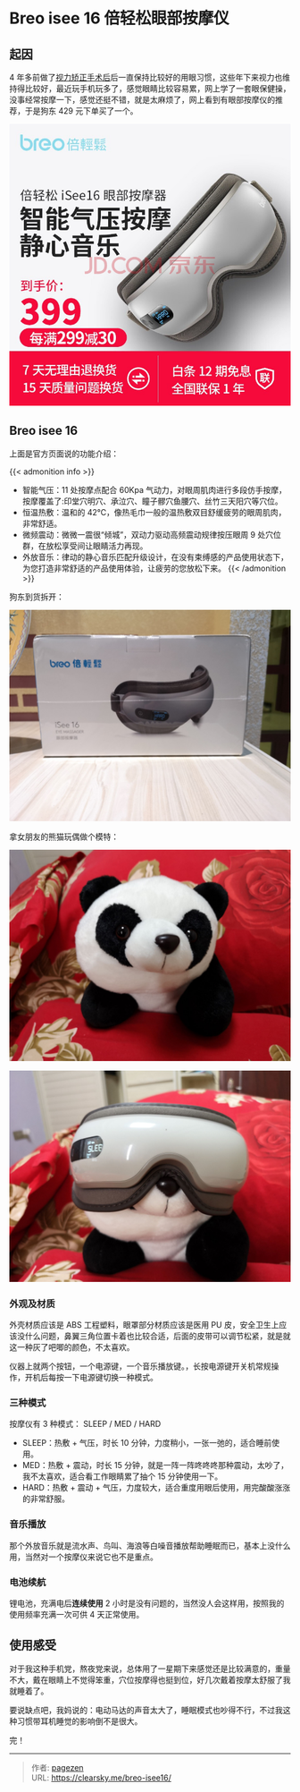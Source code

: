# Breo isee 16 倍轻松眼部按摩仪


## 起因

4 年多前做了[视力矫正手术后](https://clearsky.me/lasik/)后一直保持比较好的用眼习惯，这些年下来视力也维持得比较好，最近玩手机玩多了，感觉眼睛比较容易累，网上学了一套眼保健操，没事经常按摩一下，感觉还挺不错，就是太麻烦了，网上看到有眼部按摩仪的推荐，于是狗东 429 元下单买了一个。

![京东 isee16](isee16-jd.jpg '京东 isee16')

## Breo isee 16

上面是官方页面说的功能介绍：

{{< admonition info >}}

-   智能气压：11 处按摩点配合 60Kpa 气动力，对眼周肌肉进行多段仿手按摩，按摩覆盖了:印堂穴明穴、承泣穴、瞳子髎穴鱼腰穴、丝竹三天阳穴等穴位。
-   恒温热敷：温和的 42℃，像热毛巾一般的温热敷双目舒缓疲劳的眼周肌肉，非常舒适。
-   微频震动：微微一震很“倾城”，双动力驱动高频震动规律按压眼周 9 处穴位群，在放松享受间让眼睛活力再现。
-   外放音乐：律动的静心音乐匹配升级设计，在没有束缚感的产品使用状态下，为您打造非常舒适的产品使用体验，让疲劳的您放松下来。
    {{< /admonition >}}

狗东到货拆开：

![到货包装](isee16.jpg '到货包装')

拿女朋友的熊猫玩偶做个模特：

![熊猫](panda.jpg '熊猫')

![熊猫和 isee 16](isee16-panda.jpg '熊猫和 isee 16')

### 外观及材质

外壳材质应该是 ABS 工程塑料，眼罩部分材质应该是医用 PU 皮，安全卫生上应该没什么问题，鼻翼三角位置卡着也比较合适，后面的皮带可以调节松紧，就是就这一种灰了吧唧的颜色，不太喜欢。

仪器上就两个按钮，一个电源键，一个音乐播放键。，长按电源键开关机常规操作，开机后每按一下电源键切换一种模式。

### 三种模式

按摩仪有 3 种模式： SLEEP / MED / HARD

-   SLEEP：热敷 + 气压，时长 10 分钟，力度稍小，一张一弛的，适合睡前使用。
-   MED：热敷 + 震动，时长 15 分钟，就是一阵一阵咚咚咚那种震动，太吵了，我不太喜欢，适合看工作眼睛累了抽个 15 分钟使用一下。
-   HARD：热敷 + 震动 + 气压，力度较大，适合重度用眼后使用，用完酸酸涨涨的非常舒服。

### 音乐播放

那个外放音乐就是流水声、鸟叫、海浪等白噪音播放帮助睡眠而已，基本上没什么用，当然对一个按摩仪来说它也不是重点。

### 电池续航

锂电池，充满电后**连续使用** 2 小时是没有问题的，当然没人会这样用，按照我的使用频率充满一次可供 4 天正常使用。

## 使用感受

对于我这种手机党，熬夜党来说，总体用了一星期下来感觉还是比较满意的，重量不大，戴在眼睛上不觉得笨重，穴位按摩得也挺到位，好几次戴着按摩太舒服了我就睡着了。

要说缺点吧，我妈说的：电动马达的声音太大了，睡眠模式也吵得不行，不过我这种习惯带耳机睡觉的影响倒不是很大。

完！


---

> 作者: [pagezen](http://clearsky.me/)  
> URL: https://clearsky.me/breo-isee16/  

